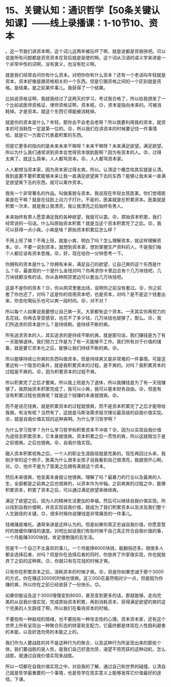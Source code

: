 # 15、关键认知：通识哲学【50条关键认知课】——线上录播课：1-10节10、资本

。这一节我们讲资本啊，这个词儿这两年被玩坏了啊，就是说都是背锅侠吧。可以说是所有问题都是资资资本在背后就是驱使的啊。这个词从汉语的语义学来讲是一个非常中性的词啊，没有褒义，也没有贬义啊。

就是我们经常会问你有什么资本。对吧你你有什么资本？还有一个老话叫年轻就是资本，资本好像是跟资格相关的一个东西。但是它跟资格之间的一个区别就是资格。是结果。是之前某件事儿。我获得了一个结果。

比如说资格证啊，我就我经过了这两天的学习，考试我合格了，所以给我颁发了一个比如说医师资格证、律师资格证啊，资本呢。😊，资本是指向未来的。可被消耗掉。才是资本。就这个东西它得能被消耗掉。

就是你的资本是什么？年轻，那你会不会老会老呀？所以我要利用我的资本，就资本的可消耗性一定是第一位的。😡，所以我们在讲资本的时候要记住一件事情哈，就是它一方面它代表着积累的东西。

但是它更多的指向的是未来未来干嘛呀？未来干嘛呀？未来满足欲望。满足欲望。所以为什么我们通常讲到资本会觉得资本很肮脏啊？因为有资本的人。😡，过得太爽了。就这么简单，人人都骂资本。😡，人人都骂资本家。

人人都想当资本家，因为资本家过得太爽。所以。认清这个概念哈其实就是认清。我到底要不要积累能够未来让我一直满足欲望爽下去的东西？能够让我未来一直满足欲望爽下去的东西，就可以乘作资本。

我有一个非常著名的作品。叫做美貌与资本。我说现在年轻女孩医美。你们觉得医美是在干嘛？就是在往脸上动刀子打针。不是的，医美就是在积累资本。医美就是积累一次本，就是我让我漂亮，我让我漂亮之后始终有男人。

未来始终有男人愿意满足我的各种欲望，我就可以耍。😡，原始资本积累，我们经常说的一句话。什么叫原始资本积累？就是当这个资本积累完了之后。😡，我可以获得一点小爽。小爽是啥？原始资本积累后怎么样？

不用上班了嘛？不用上班，就是小爽，明白了吗？怎么理解资本，就这样理解资本。😡，不要一说到资本，就想到资本家，想到掌握生产资料的人，不是我们每个人都应该有资本思维。😡，好，现在给你一分钟思考一下。

你拥有的资本是什么？你拥有未来，满足自己的欲望，让自己爽的这个东西是什么？😡，最直观的一个是什么金钱对吗？你再求你卡里边总有个几万块钱吧，几万块钱都没有的话，你从各种网贷里边可以套出几万块钱吧。

这是不是你的资本？😊，你从网贷里套出钱，说明你之前没有套过。😡，你之前套了你也还了，对吗？这是你的信用资本吧，也是资本，对吗？是不是这个钱套出来，你去吃喝玩乐也可以爽一段时间。😡，对不对？

所以每个人如果说我要想让自己爽一天。大家都有这个资本。一天其实你再努力的去花钱，你再去享受感官，也花不了多少钱，几万块钱也就够了。那么。😡，我们所追求的资本是什么？是持续刷。是持续不断的爽。

所有追求资本的人，其实追求的是持续不断的爽。就是那句话，我们赚钱是为了有一天能够退休。我们努力工作是为了有一天能够不工作。我们所有对于价值的储备，就是要它资本化之后，能够让我们持续不断的爽。😡。

所以能够持续让你爽的东西叫做资本。但是持续爽又是非常难的一件事情。可是这里边有一个隐含的条件，就是我积累资本的过程。是不爽的。对吗？我积累资本的过程是不爽的。😡，因为积累资本的过程不爽。

所以积累完了之后才要爽。所以我上班是为了退休，所以我赚钱是为了有一天钱赚够了。我原始资本积累完成了，我可以小爽，我可以基本财务自由。😡，但是有没有积累过程也很爽呢？就是这个钱赚的本身就很爽。😡。

而不是说花钱爽，就是积累资本的过程就很爽，而不是资本积累完了之后才能带给我爽。有没有呢？当然有了，这就是马斯洛需求层次理论最高级的自我价值实现。😡，就是自我价值实现的这种爽啊。为什么学习哲学啊？

为什么学习哲学？为什么学习哲学和积累资本不冲突？😡，因为以实现自我价值为途径去积累资本，它本身就很爽。资本积累之后一贯性的爽，所以这就相当于是之前很爽。之后也很爽。😡，自我价值实现。

融入资本积累视角之后，一个人的职业生涯路径就是完美的。现在再回过头来，我刚才举的这个例子，医美为什么很多女孩子说我看到自己很漂亮，我就很开心啊。对。😊，他并不是为了医美之后拥有美貌这个资本。

然后未来很爽，他变美本身就让他很爽。理解了吗？最暴力的行业以及最爽的人生，全部都是之前爽之后也很爽的，以资本作为中轴。之前爽爽的过程之中，能够积累资本，积累了资本之后，可以通过满足欲望来继续爽。

满足了欲望之后，因为人的精神生活更加的幸福，然后可以继续自我价值实现。所以找到自我价值啊，并且实现自我价值，就成为了我们积累资本以及涉及我们整个人生路径的关键。😊，很多时候你说赚钱是非常痛苦的一件事儿。

钱难赚是难吃。通常来讲是这样认为的。但是如果你真正忠诚自我价值，你愿意暂时的放缓你赚钱的速度。对吧比如说我们有些时候干自己真正符合自我价值的事，一个月能赚3000块钱，肯定很勉强的去生活。

但是干一个自己不太喜欢的事儿，一个月能挣8000块钱，能翻倍还多。很很多人都会选择后者，对吗？但是你在选择后者的同时，你放弃了作家值实现，你也就放弃了之前的这种爽。😊，你就只有在花钱的时候才爽。

只有你在积累资本之后，消耗资本的时候才爽。😡，但是你如果忠诚于那个3000的方式，你在赚这3000的时候也很爽。这三000花虽然相对少一点，但是因为你赚的爽，所以你在之前已经收获了一份快乐。😊。

如果你能设及这个3000慢慢变到8000，甚至变到更多的话，那就能够。走向完美的从自我价值实现，完成原始资本积累，再到消耗资本，获得满足欲望的爽的这个完美的人生路径了啊，所以我们在看待资本的时候。

不要抱有一种敌视的情绪，也不要抱有一种攻击性的心理。资本资本家，还有这个世界上所有呈现出一种聚合形态的财富和支配力，它最终都是体现在人性趋利避害的本能，以及好逸勿劳的本能之上的。

我们作为人要战胜的并不是这种行为的聚合，以及这种行为所呈现出来的那些个体。我们要战胜的是人性，是我们自己好逸勿劳，渴望不劳而获的这种动机，怎么战胜，就通过自我价值实现来战胜。

所以一切都在自我价值实现之中，对自我的了解，通过自己和世界的碰撞，认清自己就是哲学最重要的一个事情，也是哲学在现实意义上能够发挥它价值最好的途径。下课。


